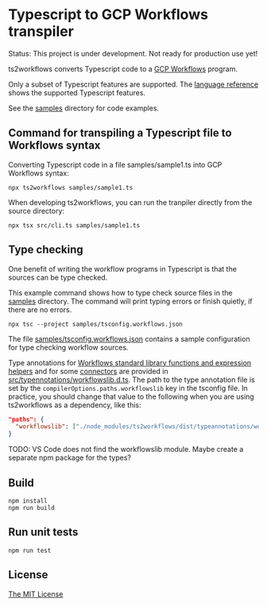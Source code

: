 # Typescript to GCP Workflows transpiler

Status: This project is under development. Not ready for production use yet!

ts2workflows converts Typescript code to a [GCP Workflows](https://cloud.google.com/workflows/docs/apis) program.

Only a subset of Typescript features are supported. The [language reference](language_reference.md) shows the supported Typescript features.

See the [samples](samples) directory for code examples.

## Command for transpiling a Typescript file to Workflows syntax

Converting Typescript code in a file samples/sample1.ts into GCP Workflows syntax:

```
npx ts2workflows samples/sample1.ts
```

When developing ts2workflows, you can run the tranpiler directly from the source directory:

```
npx tsx src/cli.ts samples/sample1.ts
```

## Type checking

One benefit of writing the workflow programs in Typescript is that the sources can be type checked.

This example command shows how to type check source files in the [samples](samples) directory. The command will print typing errors or finish quietly, if there are no errors.

```
npx tsc --project samples/tsconfig.workflows.json
```

The file [samples/tsconfig.workflows.json](samples/tsconfig.workflows.json) contains a sample configuration for type checking workflow sources.

Type annotations for [Workflows standard library functions and expression helpers](https://cloud.google.com/workflows/docs/reference/stdlib/overview) and for some [connectors](https://cloud.google.com/workflows/docs/reference/googleapis) are provided in [src/typennotations/workflowslib.d.ts](src/typeannotations/workflowslib.d.ts). The path to the type annotation file is set by the `compilerOptions.paths.workflowslib` key in the tsconfig file. In practice, you should change that value to the following when you are using ts2workflows as a dependency, like this:

```json
"paths": {
  "workflowslib": ["./node_modules/ts2workflows/dist/typeannotations/workflowslib.d.ts"]
}
```

TODO: VS Code does not find the workflowslib module. Maybe create a separate npm package for the types?

## Build

```
npm install
npm run build
```

## Run unit tests

```
npm run test
```

## License

[The MIT License](LICENSE)
